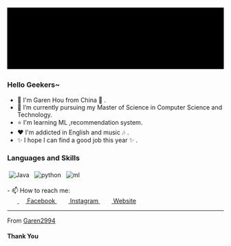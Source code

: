 ![image](https://github.com/Garen2994/Garen2994/blob/master/mememe.GIF)
### Hello Geekers~<br>

- :girl: I'm Garen Hou from China :sunflower: .
- :book: I’m currently pursuing my Master of Science in Computer Science and Technology.
- :star: I'm learning ML ,recommendation system.
- :heart: I'm addicted in English and music :notes: .<br>
- :sparkles: I hope I can find a good job this year :sparkles: .

### Languages and Skills<br>
<p align="left">
 <img src="https://img.shields.io/badge/Technology%20Stack-Java-blue" alt="Java" style="vertical-align:top; margin:4px">
 <img src="https://img.shields.io/badge/Language-Python-9cf" alt="python" style="vertical-align:top; margin:4px">
 <img src="https://img.shields.io/badge/Machine-Learning-green" alt="ml" style="vertical-align:top; margin:4px">
</p>
- 📫 How to reach me:<br>
&nbsp;&nbsp;&nbsp;&nbsp;&nbsp;&nbsp;<a href = "http://www.facebook.com/garen.hong.5"> <img src = "https://cdn1.iconfinder.com/data/icons/logotypes/32/square-facebook-256.png" height= 15px width = 15px> Facebook </a>&nbsp;&nbsp;
<a href = "https://www.instagram.com/the_real_garenhou"><img src = "https://image.flaticon.com/icons/svg/174/174855.svg" height= 15px width = 15px> Instagram </a>&nbsp;&nbsp;
<a href = "https://www.garenhou.com/"><img src = "https://img.garenhou.com/github-website.png" height= 15px width = 15px> Website </a>

*************

From [Garen2994](https://github.com/garen2994)

#### Thank You 
